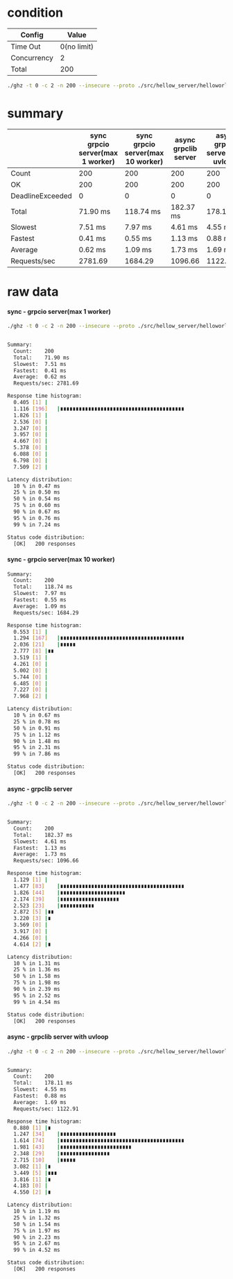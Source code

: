 # condition
| Config      | Value       |
|-------------|-------------|
| Time Out    | 0(no limit) |
| Concurrency | 2           |
| Total       | 200         |
```bash
./ghz -t 0 -c 2 -n 200 --insecure --proto ./src/hellow_server/helloworld.proto --call helloworld.Greeter.SayHello -d '{"name":"sinsky"}' 0.0.0.0:50051
```

# summary
|                  | sync grpcio server(max 1 worker) | sync grpcio server(max 10 worker) | async grpclib server | async grpclib server(with uvloop) |
|------------------|----------------------------------|-----------------------------------|----------------------|-----------------------------------|
| Count            | 200                              | 200                               | 200                  | 200                               |
| OK               | 200                              | 200                               | 200                  | 200                               |
| DeadlineExceeded | 0                                | 0                                 | 0                    | 0                                 |
| Total            | 71.90 ms                         | 118.74 ms                         | 182.37 ms            | 178.11 ms                         |
| Slowest          | 7.51 ms                          | 7.97 ms                           | 4.61 ms              | 4.55 ms                           |
| Fastest          | 0.41 ms                          | 0.55 ms                           | 1.13 ms              | 0.88 ms                           |
| Average          | 0.62 ms                          | 1.09 ms                           | 1.73 ms              | 1.69 ms                           |
| Requests/sec     | 2781.69                          | 1684.29                           | 1096.66              | 1122.91                           |

# raw data

#### sync - grpcio server(max 1 worker)
```bash
./ghz -t 0 -c 2 -n 200 --insecure --proto ./src/hellow_server/helloworld.proto --call helloworld.Greeter.SayHello -d '{"name":"sinsky"}' 0.0.0.0:50051


Summary:
  Count:	200
  Total:	71.90 ms
  Slowest:	7.51 ms
  Fastest:	0.41 ms
  Average:	0.62 ms
  Requests/sec:	2781.69

Response time histogram:
  0.405 [1]	|
  1.116 [196]	|∎∎∎∎∎∎∎∎∎∎∎∎∎∎∎∎∎∎∎∎∎∎∎∎∎∎∎∎∎∎∎∎∎∎∎∎∎∎∎∎
  1.826 [1]	|
  2.536 [0]	|
  3.247 [0]	|
  3.957 [0]	|
  4.667 [0]	|
  5.378 [0]	|
  6.088 [0]	|
  6.798 [0]	|
  7.509 [2]	|

Latency distribution:
  10 % in 0.47 ms
  25 % in 0.50 ms
  50 % in 0.54 ms
  75 % in 0.60 ms
  90 % in 0.67 ms
  95 % in 0.76 ms
  99 % in 7.24 ms

Status code distribution:
  [OK]   200 responses


```
#### sync - grpcio server(max 10 worker)
```bash
Summary:
  Count:	200
  Total:	118.74 ms
  Slowest:	7.97 ms
  Fastest:	0.55 ms
  Average:	1.09 ms
  Requests/sec:	1684.29

Response time histogram:
  0.553 [1]	|
  1.294 [167]	|∎∎∎∎∎∎∎∎∎∎∎∎∎∎∎∎∎∎∎∎∎∎∎∎∎∎∎∎∎∎∎∎∎∎∎∎∎∎∎∎
  2.036 [21]	|∎∎∎∎∎
  2.777 [8]	|∎∎
  3.519 [1]	|
  4.261 [0]	|
  5.002 [0]	|
  5.744 [0]	|
  6.485 [0]	|
  7.227 [0]	|
  7.968 [2]	|

Latency distribution:
  10 % in 0.67 ms
  25 % in 0.78 ms
  50 % in 0.91 ms
  75 % in 1.12 ms
  90 % in 1.48 ms
  95 % in 2.31 ms
  99 % in 7.86 ms

Status code distribution:
  [OK]   200 responses
```
#### async - grpclib server
```bash
./ghz -t 0 -c 2 -n 200 --insecure --proto ./src/hellow_server/helloworld.proto --call helloworld.Greeter.SayHello -d '{"name":"sinsky"}' 0.0.0.0:50051


Summary:
  Count:	200
  Total:	182.37 ms
  Slowest:	4.61 ms
  Fastest:	1.13 ms
  Average:	1.73 ms
  Requests/sec:	1096.66

Response time histogram:
  1.129 [1]	|
  1.477 [83]	|∎∎∎∎∎∎∎∎∎∎∎∎∎∎∎∎∎∎∎∎∎∎∎∎∎∎∎∎∎∎∎∎∎∎∎∎∎∎∎∎
  1.826 [44]	|∎∎∎∎∎∎∎∎∎∎∎∎∎∎∎∎∎∎∎∎∎
  2.174 [39]	|∎∎∎∎∎∎∎∎∎∎∎∎∎∎∎∎∎∎∎
  2.523 [23]	|∎∎∎∎∎∎∎∎∎∎∎
  2.872 [5]	|∎∎
  3.220 [3]	|∎
  3.569 [0]	|
  3.917 [0]	|
  4.266 [0]	|
  4.614 [2]	|∎

Latency distribution:
  10 % in 1.31 ms
  25 % in 1.36 ms
  50 % in 1.58 ms
  75 % in 1.98 ms
  90 % in 2.39 ms
  95 % in 2.52 ms
  99 % in 4.54 ms

Status code distribution:
  [OK]   200 responses


```
#### async - grpclib server with uvloop 
```bash
./ghz -t 0 -c 2 -n 200 --insecure --proto ./src/hellow_server/helloworld.proto --call helloworld.Greeter.SayHello -d '{"name":"sinsky"}' 0.0.0.0:50051


Summary:
  Count:	200
  Total:	178.11 ms
  Slowest:	4.55 ms
  Fastest:	0.88 ms
  Average:	1.69 ms
  Requests/sec:	1122.91

Response time histogram:
  0.880 [1]	|∎
  1.247 [34]	|∎∎∎∎∎∎∎∎∎∎∎∎∎∎∎∎∎∎
  1.614 [74]	|∎∎∎∎∎∎∎∎∎∎∎∎∎∎∎∎∎∎∎∎∎∎∎∎∎∎∎∎∎∎∎∎∎∎∎∎∎∎∎∎
  1.981 [43]	|∎∎∎∎∎∎∎∎∎∎∎∎∎∎∎∎∎∎∎∎∎∎∎
  2.348 [29]	|∎∎∎∎∎∎∎∎∎∎∎∎∎∎∎∎
  2.715 [10]	|∎∎∎∎∎
  3.082 [1]	|∎
  3.449 [5]	|∎∎∎
  3.816 [1]	|∎
  4.183 [0]	|
  4.550 [2]	|∎

Latency distribution:
  10 % in 1.19 ms
  25 % in 1.32 ms
  50 % in 1.54 ms
  75 % in 1.97 ms
  90 % in 2.23 ms
  95 % in 2.67 ms
  99 % in 4.52 ms

Status code distribution:
  [OK]   200 responses
```